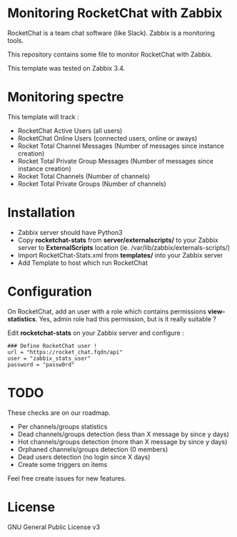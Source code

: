 # Monitoring RocketChat with Zabbix

RocketChat is a team chat software (like Slack). Zabbix is a monitoring tools.

This repository contains some file to monitor RocketChat with Zabbix.

This template was tested on Zabbix 3.4.

# Monitoring spectre
This template will track :
  * RocketChat Active Users (all users)
  * RocketChat Online Users (connected users, online or aways)
  * Rocket Total Channel Messages (Number of messages since instance creation)
  * Rocket Total Private Group Messages (Number of messages since instance creation)
  * Rocket Total Channels (Number of channels)
  * Rocket Total Private Groups (Number of channels)

# Installation
  * Zabbix server should have Python3
  * Copy **rocketchat-stats** from  **server/externalscripts/** to your Zabbix server to **ExternalScripts** location (ie. /var/lib/zabbix/externals-scripts/)
  * Import RocketChat-Stats.xml from **templates/** into your Zabbix server
  * Add Template to host which run RocketChat 

# Configuration

On RocketChat, add an user with a role which contains permissions **view-statistics**. Yes, admin role had this permission, but is it really suitable ?

Edit **rocketchat-stats** on your Zabbix server and configure :

```
### Define RocketChat user !
url = "https://rocket_chat.fqdn/api"
user = "zabbix_stats_user"
password = "passw0rd" 
```

# TODO

These checks are on our roadmap.

 * Per channels/groups statistics
 * Dead channels/groups detection (less than X message by since y days)
 * Hot channels/groups detection (more than X message by since y days)
 * Orphaned channels/groups detection (0 members)
 * Dead users detection (no login since X days)
 * Create some triggers on items
  
Feel free create issues for new features.
  
# License
GNU General Public License v3
